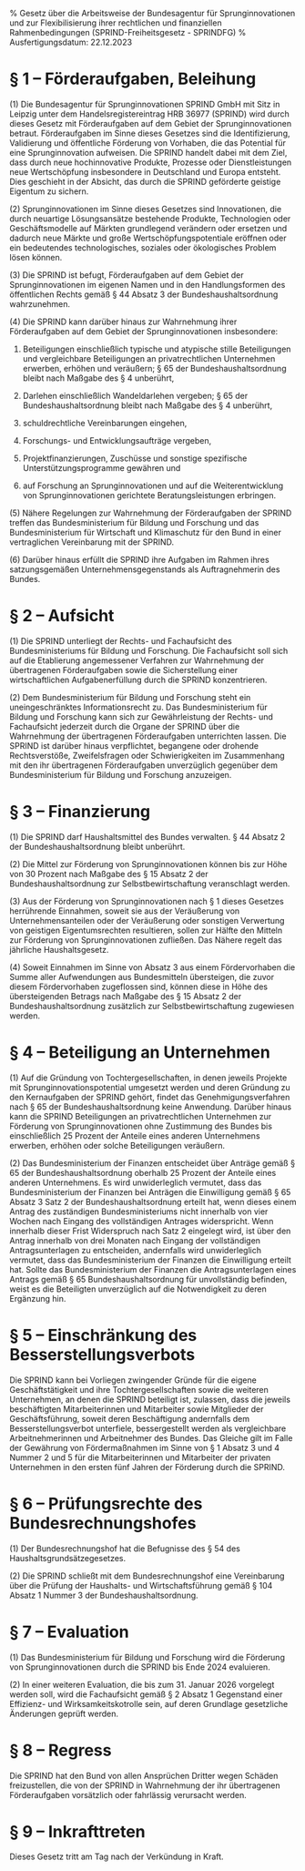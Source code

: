 % Gesetz über die Arbeitsweise der Bundesagentur für Sprunginnovationen und zur Flexibilisierung ihrer rechtlichen und finanziellen Rahmenbedingungen  (SPRIND-Freiheitsgesetz - SPRINDFG)
% Ausfertigungsdatum: 22.12.2023
 
# § 1 – Förderaufgaben, Beleihung

(1) Die Bundesagentur für Sprunginnovationen SPRIND GmbH mit Sitz in Leipzig unter dem Handelsregistereintrag HRB 36977 (SPRIND) wird durch dieses Gesetz mit Förderaufgaben auf dem Gebiet der Sprunginnovationen betraut. Förderaufgaben im Sinne dieses Gesetzes sind die Identifizierung, Validierung und öffentliche Förderung von Vorhaben, die das Potential für eine Sprunginnovation aufweisen. Die SPRIND handelt dabei mit dem Ziel, dass durch neue hochinnovative Produkte, Prozesse oder Dienstleistungen neue Wertschöpfung insbesondere in Deutschland und Europa entsteht. Dies geschieht in der Absicht, das durch die SPRIND geförderte geistige Eigentum zu sichern.

(2) Sprunginnovationen im Sinne dieses Gesetzes sind Innovationen, die durch neuartige Lösungsansätze bestehende Produkte, Technologien oder Geschäftsmodelle auf Märkten grundlegend verändern oder ersetzen und dadurch neue Märkte und große Wertschöpfungspotentiale eröffnen oder ein bedeutendes technologisches, soziales oder ökologisches Problem lösen können.

(3) Die SPRIND ist befugt, Förderaufgaben auf dem Gebiet der Sprunginnovationen im eigenen Namen und in den Handlungsformen des öffentlichen Rechts gemäß § 44 Absatz 3 der Bundeshaushaltsordnung wahrzunehmen.

(4) Die SPRIND kann darüber hinaus zur Wahrnehmung ihrer Förderaufgaben auf dem Gebiet der Sprunginnovationen insbesondere:

1. Beteiligungen einschließlich typische und atypische stille Beteiligungen und vergleichbare Beteiligungen an privatrechtlichen Unternehmen erwerben, erhöhen und veräußern; § 65 der Bundeshaushaltsordnung bleibt nach Maßgabe des § 4 unberührt,

2. Darlehen einschließlich Wandeldarlehen vergeben; § 65 der Bundeshaushaltsordnung bleibt nach Maßgabe des § 4 unberührt,

3. schuldrechtliche Vereinbarungen eingehen,

4. Forschungs- und Entwicklungsaufträge vergeben,

5. Projektfinanzierungen, Zuschüsse und sonstige spezifische Unterstützungsprogramme gewähren und

6. auf Forschung an Sprunginnovationen und auf die Weiterentwicklung von Sprunginnovationen gerichtete Beratungsleistungen erbringen.

(5) Nähere Regelungen zur Wahrnehmung der Förderaufgaben der SPRIND treffen das Bundesministerium für Bildung und Forschung und das Bundesministerium für Wirtschaft und Klimaschutz für den Bund in einer vertraglichen Vereinbarung mit der SPRIND.

(6) Darüber hinaus erfüllt die SPRIND ihre Aufgaben im Rahmen ihres satzungsgemäßen Unternehmensgegenstands als Auftragnehmerin des Bundes.

# § 2 – Aufsicht

(1) Die SPRIND unterliegt der Rechts- und Fachaufsicht des Bundesministeriums für Bildung und Forschung. Die Fachaufsicht soll sich auf die Etablierung angemessener Verfahren zur Wahrnehmung der übertragenen Förderaufgaben sowie die Sicherstellung einer wirtschaftlichen Aufgabenerfüllung durch die SPRIND konzentrieren.

(2) Dem Bundesministerium für Bildung und Forschung steht ein uneingeschränktes Informationsrecht zu. Das Bundesministerium für Bildung und Forschung kann sich zur Gewährleistung der Rechts- und Fachaufsicht jederzeit durch die Organe der SPRIND über die Wahrnehmung der übertragenen Förderaufgaben unterrichten lassen. Die SPRIND ist darüber hinaus verpflichtet, begangene oder drohende Rechtsverstöße, Zweifelsfragen oder Schwierigkeiten im Zusammenhang mit den ihr übertragenen Förderaufgaben unverzüglich gegenüber dem Bundesministerium für Bildung und Forschung anzuzeigen.

# § 3 – Finanzierung

(1) Die SPRIND darf Haushaltsmittel des Bundes verwalten. § 44 Absatz 2 der Bundeshaushaltsordnung bleibt unberührt.

(2) Die Mittel zur Förderung von Sprunginnovationen können bis zur Höhe von 30 Prozent nach Maßgabe des § 15 Absatz 2 der Bundeshaushaltsordnung zur Selbstbewirtschaftung veranschlagt werden.

(3) Aus der Förderung von Sprunginnovationen nach § 1 dieses Gesetzes herrührende Einnahmen, soweit sie aus der Veräußerung von Unternehmensanteilen oder der Veräußerung oder sonstigen Verwertung von geistigen Eigentumsrechten resultieren, sollen zur Hälfte den Mitteln zur Förderung von Sprunginnovationen zufließen. Das Nähere regelt das jährliche Haushaltsgesetz.

(4) Soweit Einnahmen im Sinne von Absatz 3 aus einem Fördervorhaben die Summe aller Aufwendungen aus Bundesmitteln übersteigen, die zuvor diesem Fördervorhaben zugeflossen sind, können diese in Höhe des übersteigenden Betrags nach Maßgabe des § 15 Absatz 2 der Bundeshaushaltsordnung zusätzlich zur Selbstbewirtschaftung zugewiesen werden.

# § 4 – Beteiligung an Unternehmen

(1) Auf die Gründung von Tochtergesellschaften, in denen jeweils Projekte mit Sprunginnovationspotential umgesetzt werden und deren Gründung zu den Kernaufgaben der SPRIND gehört, findet das Genehmigungsverfahren nach § 65 der Bundeshaushaltsordnung keine Anwendung. Darüber hinaus kann die SPRIND Beteiligungen an privatrechtlichen Unternehmen zur Förderung von Sprunginnovationen ohne Zustimmung des Bundes bis einschließlich 25 Prozent der Anteile eines anderen Unternehmens erwerben, erhöhen oder solche Beteiligungen veräußern.

(2) Das Bundesministerium der Finanzen entscheidet über Anträge gemäß § 65 der Bundeshaushaltsordnung oberhalb 25 Prozent der Anteile eines anderen Unternehmens. Es wird unwiderleglich vermutet, dass das Bundesministerium der Finanzen bei Anträgen die Einwilligung gemäß § 65 Absatz 3 Satz 2 der Bundeshaushaltsordnung erteilt hat, wenn dieses einem Antrag des zuständigen Bundesministeriums nicht innerhalb von vier Wochen nach Eingang des vollständigen Antrages widerspricht. Wenn innerhalb dieser Frist Widerspruch nach Satz 2 eingelegt wird, ist über den Antrag innerhalb von drei Monaten nach Eingang der vollständigen Antragsunterlagen zu entscheiden, andernfalls wird unwiderleglich vermutet, dass das Bundesministerium der Finanzen die Einwilligung erteilt hat. Sollte das Bundesministerium der Finanzen die Antragsunterlagen eines Antrags gemäß § 65 Bundeshaushaltsordnung für unvollständig befinden, weist es die Beteiligten unverzüglich auf die Notwendigkeit zu deren Ergänzung hin.

# § 5 – Einschränkung des Besserstellungsverbots

Die SPRIND kann bei Vorliegen zwingender Gründe für die eigene Geschäftstätigkeit und ihre Tochtergesellschaften sowie die weiteren Unternehmen, an denen die SPRIND beteiligt ist, zulassen, dass die jeweils beschäftigten Mitarbeiterinnen und Mitarbeiter sowie Mitglieder der Geschäftsführung, soweit deren Beschäftigung andernfalls dem Besserstellungsverbot unterfiele, bessergestellt werden als vergleichbare Arbeitnehmerinnen und Arbeitnehmer des Bundes. Das Gleiche gilt im Falle der Gewährung von Fördermaßnahmen im Sinne von § 1 Absatz 3 und 4 Nummer 2 und 5 für die Mitarbeiterinnen und Mitarbeiter der privaten Unternehmen in den ersten fünf Jahren der Förderung durch die SPRIND.

# § 6 – Prüfungsrechte des Bundesrechnungshofes

(1) Der Bundesrechnungshof hat die Befugnisse des § 54 des Haushaltsgrundsätzegesetzes.

(2) Die SPRIND schließt mit dem Bundesrechnungshof eine Vereinbarung über die Prüfung der Haushalts- und Wirtschaftsführung gemäß § 104 Absatz 1 Nummer 3 der Bundeshaushaltsordnung.

# § 7 – Evaluation

(1) Das Bundesministerium für Bildung und Forschung wird die Förderung von Sprunginnovationen durch die SPRIND bis Ende 2024 evaluieren.

(2) In einer weiteren Evaluation, die bis zum 31. Januar 2026 vorgelegt werden soll, wird die Fachaufsicht gemäß § 2 Absatz 1 Gegenstand einer Effizienz- und Wirksamkeitskotrolle sein, auf deren Grundlage gesetzliche Änderungen geprüft werden.

# § 8 – Regress

Die SPRIND hat den Bund von allen Ansprüchen Dritter wegen Schäden freizustellen, die von der SPRIND in Wahrnehmung der ihr übertragenen Förderaufgaben vorsätzlich oder fahrlässig verursacht werden.

# § 9 – Inkrafttreten

Dieses Gesetz tritt am Tag nach der Verkündung in Kraft.
